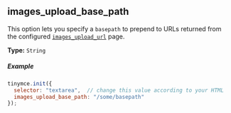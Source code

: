 ## images_upload_base_path

This option lets you specify a `basepath` to prepend to URLs returned from the configured [`images_upload_url`](images-uploads-url.md) page.

**Type:** `String`

##### Example

```js
tinymce.init({
  selector: "textarea",  // change this value according to your HTML
  images_upload_base_path: "/some/basepath"
});
```
